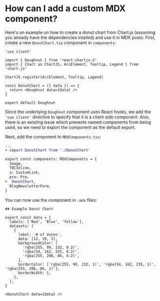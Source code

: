 # How can I add a custom MDX component?

Here's an example on how to create a donut chart from Chart.js (assuming you already have the dependencies intalled) and use it in MDX posts. First, create a new `DonutChart.tsx` component in `components`:

```tsx
'use client'

import { Doughnut } from 'react-chartjs-2'
import { Chart as ChartJS, ArcElement, Tooltip, Legend } from 'chart.js'

ChartJS.register(ArcElement, Tooltip, Legend)

const DonutChart = ({ data }) => {
  return <Doughnut data={data} />
}

export default Doughnut
```

Since the underlying `Doughnut` component uses React hooks, we add the `'use client'` directive to specify that it is a client side component. Also, there is an existing issue which prevents named components from being used, so we need to export the component as the default export.

Next, add the component to `MDXComponents.tsx`:

```diff
...
+ import DonutChart from './DonutChart'

export const components: MDXComponents = {
  Image,
  TOCInline,
  a: CustomLink,
  pre: Pre,
+  DonutChart,
  BlogNewsletterForm,
}
```

You can now use the component in `.mdx` files:

```mdx
## Example Donut Chart

export const data = {
  labels: ['Red', 'Blue', 'Yellow'],
  datasets: [
    {
      label: '# of Votes',
      data: [12, 19, 3],
      backgroundColor: [
        'rgba(255, 99, 132, 0.2)',
        'rgba(54, 162, 235, 0.2)',
        'rgba(255, 206, 86, 0.2)',
      ],
      borderColor: ['rgba(255, 99, 132, 1)', 'rgba(54, 162, 235, 1)', 'rgba(255, 206, 86, 1)'],
      borderWidth: 1,
    },
  ],
}

<DonutChart data={data} />
```
